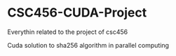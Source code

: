 # CSC456-CUDA-Project
Everythin related to the project of csc456

Cuda solution to sha256 algorithm in parallel computing
